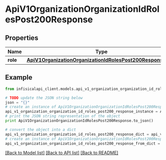 # ApiV1OrganizationOrganizationIdRolesPost200Response


## Properties
Name | Type | Description | Notes
------------ | ------------- | ------------- | -------------
**role** | [**ApiV1OrganizationOrganizationIdRolesPost200ResponseRole**](ApiV1OrganizationOrganizationIdRolesPost200ResponseRole.md) |  | 

## Example

```python
from infisicalapi_client.models.api_v1_organization_organization_id_roles_post200_response import ApiV1OrganizationOrganizationIdRolesPost200Response

# TODO update the JSON string below
json = "{}"
# create an instance of ApiV1OrganizationOrganizationIdRolesPost200Response from a JSON string
api_v1_organization_organization_id_roles_post200_response_instance = ApiV1OrganizationOrganizationIdRolesPost200Response.from_json(json)
# print the JSON string representation of the object
print ApiV1OrganizationOrganizationIdRolesPost200Response.to_json()

# convert the object into a dict
api_v1_organization_organization_id_roles_post200_response_dict = api_v1_organization_organization_id_roles_post200_response_instance.to_dict()
# create an instance of ApiV1OrganizationOrganizationIdRolesPost200Response from a dict
api_v1_organization_organization_id_roles_post200_response_from_dict = ApiV1OrganizationOrganizationIdRolesPost200Response.from_dict(api_v1_organization_organization_id_roles_post200_response_dict)
```
[[Back to Model list]](../README.md#documentation-for-models) [[Back to API list]](../README.md#documentation-for-api-endpoints) [[Back to README]](../README.md)


